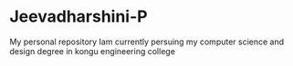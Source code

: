 # Jeevadharshini-P
My personal repository 
Iam currently persuing my computer science and design degree in kongu engineering college 
